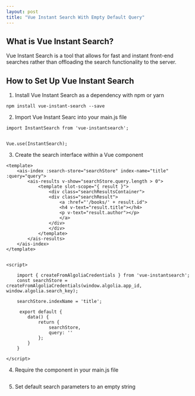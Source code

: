 ```yaml
---
layout: post
title: "Vue Instant Search With Empty Default Query"
---
```



## What is Vue Instant Search?

Vue Instant Search is a tool that allows for fast and instant front-end searches rather than offloading the search functionality to the server. 


## How to Set Up Vue Instant Search

1. Install Vue Instant Search as a dependency with npm or yarn

```
npm install vue-instant-search --save
```

2. Import Vue Instant Searc into your main.js file

```
import InstantSearch from 'vue-instantsearch';


Vue.use(InstantSearch);
```

3. Create the search interface within a Vue component

```
<template>
  	<ais-index :search-store="searchStore" index-name="title" :query="query">
       	<ais-results v-show="searchStore.query.length > 0">
            <template slot-scope="{ result }">
                <div class="searchResultsContainer">
                <div class="searchResult">
                    <a :href="'/books/' + result.id">
                    <h4 v-text="result.title"></h4>
                    <p v-text="result.author"></p>
                    </a>
                </div>
                </div>
            </template>
       	</ais-results>
    </ais-index>
</template>


<script>

    import { createFromAlgoliaCredentials } from 'vue-instantsearch';
    const searchStore = createFromAlgoliaCredentials(window.algolia.app_id, window.algolia.search_key);

    searchStore.indexName = 'title';

     export default {
        data() {
            return { 
                searchStore,
                query: ''
        	};
    	}
    }

</script>
```

4. Require the component in your main.js file

```
```


5. Set default search parameters to an empty string